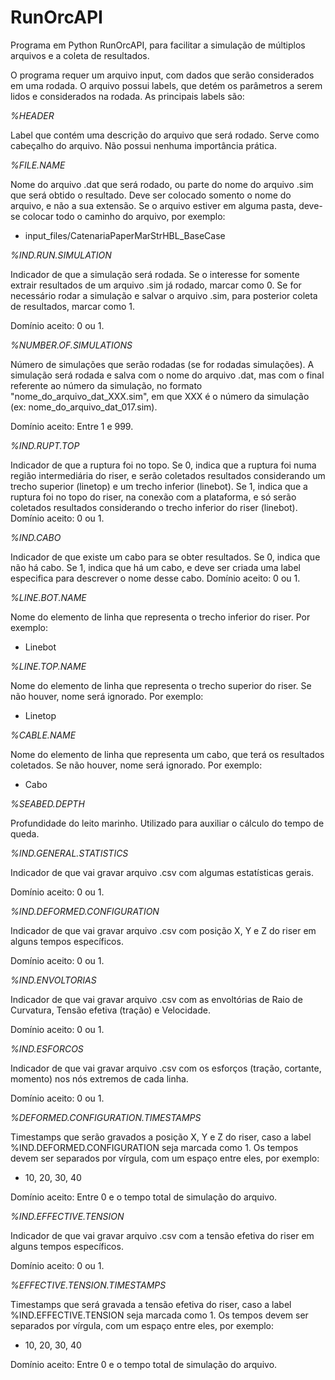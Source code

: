 # RunOrcAPI

Programa em Python RunOrcAPI, para facilitar a simulação de múltiplos arquivos e a coleta de resultados.

O programa requer um arquivo input, com dados que serão considerados em uma rodada. O arquivo possui labels, que detém os parâmetros a serem lidos e considerados na rodada. As principais labels são:

*%HEADER*

Label que contém uma descrição do arquivo que será rodado. Serve como cabeçalho do arquivo. Não possui nenhuma importância prática.

*%FILE.NAME*

Nome do arquivo .dat que será rodado, ou parte do nome do arquivo .sim que será obtido o resultado. Deve ser colocado somento o nome do arquivo, e não a sua extensão. Se o arquivo estiver em alguma pasta, deve-se colocar todo o caminho do arquivo, por exemplo:

 - input_files/CatenariaPaperMarStrHBL_BaseCase

*%IND.RUN.SIMULATION*

Indicador de que a simulação será rodada. Se o interesse for somente extrair resultados de um arquivo .sim já rodado, marcar como 0. Se for necessário rodar a simulação e salvar o arquivo .sim, para posterior coleta de resultados, marcar como 1.

Domínio aceito: 0 ou 1.

*%NUMBER.OF.SIMULATIONS*

Número de simulações que serão rodadas (se for rodadas simulações). A simulação será rodada e salva com o nome do arquivo .dat, mas com o final referente ao número da simulação, no formato "nome_do_arquivo_dat_XXX.sim", em que XXX é o número da simulação (ex: nome_do_arquivo_dat_017.sim).

Domínio aceito: Entre 1 e 999.

*%IND.RUPT.TOP*

Indicador de que a ruptura foi no topo. Se 0, indica que a ruptura foi numa região intermediária do riser, e serão coletados resultados considerando um trecho superior (linetop) e um trecho inferior (linebot). Se 1, indica que a ruptura foi no topo do riser, na conexão com a plataforma, e só serão coletados resultados considerando o trecho inferior do riser (linebot).
Domínio aceito: 0 ou 1.

*%IND.CABO*

Indicador de que existe um cabo para se obter resultados. Se 0, indica que não há cabo. Se 1, indica que há um cabo, e deve ser criada uma label especifica para descrever o nome desse cabo.
Domínio aceito: 0 ou 1.

*%LINE.BOT.NAME*

Nome do elemento de linha que representa o trecho inferior do riser. Por exemplo:

 - Linebot

*%LINE.TOP.NAME*

Nome do elemento de linha que representa o trecho superior do riser. Se não houver, nome será ignorado. Por exemplo:

 - Linetop

*%CABLE.NAME*

Nome do elemento de linha que representa um cabo, que terá os resultados coletados. Se não houver, nome será ignorado. Por exemplo:

 - Cabo

*%SEABED.DEPTH*

Profundidade do leito marinho. Utilizado para auxiliar o cálculo do tempo de queda.

*%IND.GENERAL.STATISTICS*

Indicador de que vai gravar arquivo .csv com algumas estatísticas gerais. 

Domínio aceito: 0 ou 1.

*%IND.DEFORMED.CONFIGURATION*

Indicador de que vai gravar arquivo .csv com posição X, Y e Z do riser em alguns tempos específicos. 

Domínio aceito: 0 ou 1.

*%IND.ENVOLTORIAS*

Indicador de que vai gravar arquivo .csv com as envoltórias de Raio de Curvatura, Tensão efetiva (tração) e Velocidade.

Domínio aceito: 0 ou 1.

*%IND.ESFORCOS*

Indicador de que vai gravar arquivo .csv com os esforços (tração, cortante, momento) nos nós extremos de cada linha.

Domínio aceito: 0 ou 1.

*%DEFORMED.CONFIGURATION.TIMESTAMPS*

Timestamps que serão gravados a posição X, Y e Z do riser, caso a label %IND.DEFORMED.CONFIGURATION seja marcada como 1. Os tempos devem ser separados por vírgula, com um espaço entre eles, por exemplo:

 - 10, 20, 30, 40

Domínio aceito: Entre 0 e o tempo total de simulação do arquivo.

*%IND.EFFECTIVE.TENSION*

Indicador de que vai gravar arquivo .csv com a tensão efetiva do riser em alguns tempos específicos. 

Domínio aceito: 0 ou 1.

*%EFFECTIVE.TENSION.TIMESTAMPS*

Timestamps que será gravada a tensão efetiva do riser, caso a label %IND.EFFECTIVE.TENSION seja marcada como 1. Os tempos devem ser separados por vírgula, com um espaço entre eles, por exemplo:

 - 10, 20, 30, 40

Domínio aceito: Entre 0 e o tempo total de simulação do arquivo.
